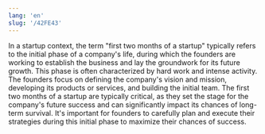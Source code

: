 ```yaml
---
lang: 'en'
slug: '/42FE43'
---
```


In a startup context, the term "first two months of a startup" typically refers to the initial phase of a company's life, during which the founders are working to establish the business and lay the groundwork for its future growth. This phase is often characterized by hard work and intense activity. The founders focus on defining the company's vision and mission, developing its products or services, and building the initial team. The first two months of a startup are typically critical, as they set the stage for the company's future success and can significantly impact its chances of long-term survival. It's important for founders to carefully plan and execute their strategies during this initial phase to maximize their chances of success.

<head>
  <html lang="en-US"/>
</head>

